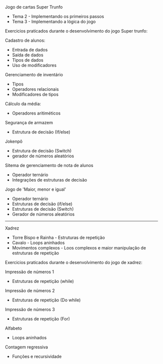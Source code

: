 Jogo de cartas Super Trunfo
- Tema 2 - Implementando os primeiros passos
- Tema 3 - Implementando a lógica do jogo


Exercicios praticados durante o desenvolvimento do jogo Super trunfo:

Cadastro de alunos:
  - Entrada de dados
  - Saída de dados
  - Tipos de dados
  - Uso de modificadores

Gerenciamento de inventário
- Tipos
- Operadores relacionais
- Modificadores de tipos

Cálculo da média:
  - Operadores aritiméticos

Segurança de armazem
- Estrutura de decisão (If/else)

Jokenpô
- Estrutura de decisão (Switch)
- gerador de números aleatórios

Sitema de gerenciamento de nota de alunos
- Operador ternário
- Integrações de estruturas de decisão

Jogo de 'Maior, menor e igual'
- Operador ternário
- Estruturas de decisão (if/else)
- Estruturas de decisão (Switch)
- Gerador de números aleatórios

------------------------------------------------------------------------------------------------------------------------------------------------------------------------------------------
Xadrez

* Torre Bispo e Rainha - Estruturas de repetição
* Cavalo - Loops aninhados
* Movimentos complexos - Loos complexos e maior manipulação de estruturas de repetição


Exercicios praticados durante o desenvolvimento do jogo de xadrez:

Impressão de números 1
- Estruturas de repetição (while)

Impressão de números 2
- Estruturas de repetição (Do while)

Impressão de números 3
- Estruturas de repetição (For)

Alfabeto
- Loops aninhados

Contagem regressiva
- Funções e recursividade